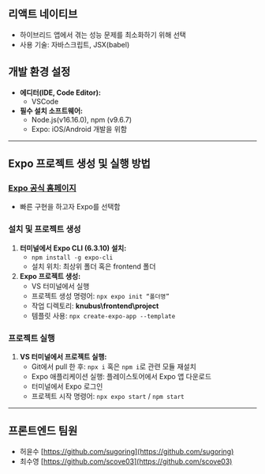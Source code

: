 ## 리액트 네이티브 
- 하이브리드 앱에서 겪는 성능 문제를 최소화하기 위해 선택
- 사용 기술: 자바스크립트, JSX(babel)

## 개발 환경 설정
- **에디터(IDE, Code Editor):**
  - VSCode
- **필수 설치 소프트웨어:**
  - Node.js(v16.16.0), npm (v9.6.7)
  - Expo: iOS/Android 개발을 위함

---

## Expo 프로젝트 생성 및 실행 방법
### [Expo 공식 홈페이지](https://expo.dev/)
- 빠른 구현을 하고자 Expo를 선택함

### 설치 및 프로젝트 생성
1. **터미널에서 Expo CLI (6.3.10) 설치:**
   - `npm install -g expo-cli`
   - 설치 위치: 최상위 폴더 혹은 frontend 폴더
2. **Expo 프로젝트 생성:**
   - VS 터미널에서 실행
   - 프로젝트 생성 명령어: `npx expo init “폴더명”`
   - 작업 디렉토리: **knubus\frontend\project**
   - 템플릿 사용: `npx create-expo-app --template`

### 프로젝트 실행
1. **VS 터미널에서 프로젝트 실행:**
   - Git에서 pull 한 후: `npx i` 혹은 `npm i`로 관련 모듈 재설치
   - Expo 애플리케이션 실행: 플레이스토어에서 Expo 앱 다운로드
   - 터미널에서 Expo 로그인
   - 프로젝트 시작 명령어: `npx expo start` / `npm start`

---

## 프론트엔드 팀원
- 허윤수 [https://github.com/sugoring](https://github.com/sugoring)
- 최수영 [https://github.com/scove03](https://github.com/scove03)
